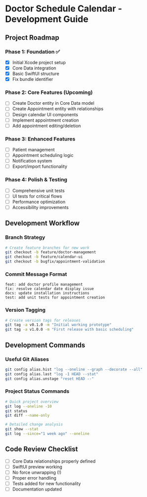 # Doctor Schedule Calendar - Development Guide

## Project Roadmap

### Phase 1: Foundation ✅
- [x] Initial Xcode project setup
- [x] Core Data integration
- [x] Basic SwiftUI structure
- [x] Fix bundle identifier

### Phase 2: Core Features (Upcoming)
- [ ] Create Doctor entity in Core Data model
- [ ] Create Appointment entity with relationships
- [ ] Design calendar UI components
- [ ] Implement appointment creation
- [ ] Add appointment editing/deletion

### Phase 3: Enhanced Features
- [ ] Patient management
- [ ] Appointment scheduling logic
- [ ] Notification system
- [ ] Export/import functionality

### Phase 4: Polish & Testing
- [ ] Comprehensive unit tests
- [ ] UI tests for critical flows
- [ ] Performance optimization
- [ ] Accessibility improvements

## Development Workflow

### Branch Strategy
```bash
# Create feature branches for new work
git checkout -b feature/doctor-management
git checkout -b feature/calendar-ui
git checkout -b bugfix/appointment-validation
```

### Commit Message Format
```
feat: add doctor profile management
fix: resolve calendar date display issue
docs: update installation instructions
test: add unit tests for appointment creation
```

### Version Tagging
```bash
# Create version tags for releases
git tag -a v0.1.0 -m "Initial working prototype"
git tag -a v1.0.0 -m "First release with basic scheduling"
```

## Development Commands

### Useful Git Aliases
```bash
git config alias.hist "log --oneline --graph --decorate --all"
git config alias.last "log -1 HEAD --stat"
git config alias.unstage "reset HEAD --"
```

### Project Status Commands
```bash
# Quick project overview
git log --oneline -10
git status
git diff --name-only

# Detailed change analysis
git show --stat
git log --since="1 week ago" --oneline
```

## Code Review Checklist
- [ ] Core Data relationships properly defined
- [ ] SwiftUI preview working
- [ ] No force unwrapping (!)
- [ ] Proper error handling
- [ ] Tests added for new functionality
- [ ] Documentation updated 